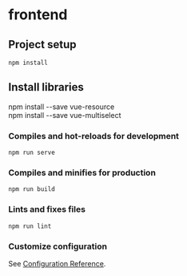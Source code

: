 # frontend

## Project setup
```
npm install
```
## Install libraries
npm install --save vue-resource  <br />
npm install --save vue-multiselect


### Compiles and hot-reloads for development
```
npm run serve
```

### Compiles and minifies for production
```
npm run build
```

### Lints and fixes files
```
npm run lint
```

### Customize configuration
See [Configuration Reference](https://cli.vuejs.org/config/).
